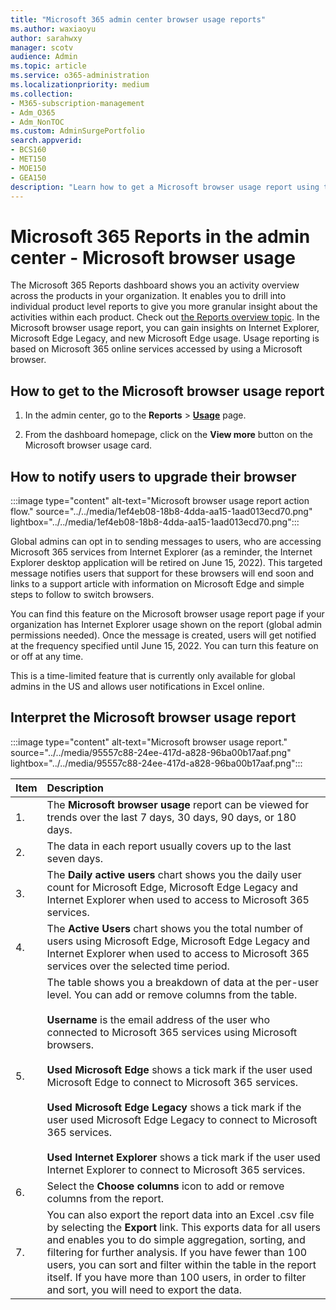 ```yaml
---
title: "Microsoft 365 admin center browser usage reports"
ms.author: waxiaoyu
author: sarahwxy
manager: scotv
audience: Admin
ms.topic: article
ms.service: o365-administration
ms.localizationpriority: medium
ms.collection:
- M365-subscription-management
- Adm_O365
- Adm_NonTOC
ms.custom: AdminSurgePortfolio
search.appverid:
- BCS160
- MET150
- MOE150
- GEA150
description: "Learn how to get a Microsoft browser usage report using the Microsoft 365 Reports dashboard in the Microsoft 365 admin center."
---
```


# Microsoft 365 Reports in the admin center - Microsoft browser usage

The Microsoft 365 Reports dashboard shows you an activity overview across the products in your organization. It enables you to drill into individual product level reports to give you more granular insight about the activities within each product. Check out [the Reports overview topic](activity-reports.md). In the Microsoft browser usage report, you can gain insights on Internet Explorer, Microsoft Edge Legacy, and new Microsoft Edge usage. Usage reporting is based on Microsoft 365 online services accessed by using a Microsoft browser.

## How to get to the Microsoft browser usage report

1. In the admin center, go to the **Reports** \> <b><a href="https://go.microsoft.com/fwlink/p/?linkid=2074756" target="_blank">Usage</a></b> page.

2. From the dashboard homepage, click on the **View more** button on the Microsoft browser usage card.

## How to notify users to upgrade their browser

:::image type="content" alt-text="Microsoft browser usage report action flow." source="../../media/1ef4eb08-18b8-4dda-aa15-1aad013ecd70.png" lightbox="../../media/1ef4eb08-18b8-4dda-aa15-1aad013ecd70.png":::

Global admins can opt in to sending messages to users, who are accessing Microsoft 365 services from Internet Explorer (as a reminder, the Internet Explorer desktop application will be retired on June 15, 2022). This targeted message notifies users that support for these browsers will end soon and links to a support article with information on Microsoft Edge and simple steps to follow to switch browsers. 

You can find this feature on the Microsoft browser usage report page if your organization has Internet Explorer usage shown on the report (global admin permissions needed). Once the message is created, users will get notified at the frequency specified until June 15, 2022. You can turn this feature on or off at any time.

This is a time-limited feature that is currently only available for global admins in the US and allows user notifications in Excel online.

## Interpret the Microsoft browser usage report

:::image type="content" alt-text="Microsoft browser usage report." source="../../media/95557c88-24ee-417d-a828-96ba00b17aaf.png" lightbox="../../media/95557c88-24ee-417d-a828-96ba00b17aaf.png":::

|Item|Description|
|:-----|:-----|
|1. |The **Microsoft browser usage** report can be viewed for trends over the last 7 days, 30 days, 90 days, or 180 days. |
|2. |The data in each report usually covers up to the last seven days. |
|3. |The **Daily active users** chart shows you the daily user count for Microsoft Edge, Microsoft Edge Legacy and Internet Explorer when used to access to Microsoft 365 services. |
|4. |The **Active Users** chart shows you the total number of users using Microsoft Edge, Microsoft Edge Legacy and Internet Explorer when used to access to Microsoft 365 services over the selected time period. |
|5. |The table shows you a breakdown of data at the per-user level. You can add or remove columns from the table. <br/><br/>**Username** is the email address of the user who connected to Microsoft 365 services using Microsoft browsers.<br><br/>**Used Microsoft Edge** shows a tick mark if the user used Microsoft Edge to connect to Microsoft 365 services.<br/><br/>**Used Microsoft Edge Legacy** shows a tick mark if the user used Microsoft Edge Legacy to connect to Microsoft 365 services.<br/><br/>**Used Internet Explorer** shows a tick mark if the user used Internet Explorer to connect to Microsoft 365 services. |
|6. |Select the **Choose columns** icon to add or remove columns from the report.|
|7. |You can also export the report data into an Excel .csv file by selecting the **Export** link. This exports data for all users and enables you to do simple aggregation, sorting, and filtering for further analysis. If you have fewer than 100 users, you can sort and filter within the table in the report itself. If you have more than 100 users, in order to filter and sort, you will need to export the data.|
